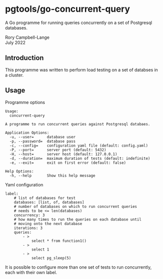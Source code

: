 # pgtools/go-concurrent-query

A Go programme for running queries concurrently on a set of Postgresql
databases.

Rory Campbell-Lange  
July 2022

## Introduction

This programme was written to perform load testing on a set of databses
in a cluster.

## Usage

Programme options

	Usage:
	  concurrent-query

	A programme to run concurrent queries against Postgresql databaes.

	Application Options:
	  -u, --user=      database user
	  -p, --password=  database pass
	  -c, --config=    configuration yaml file (default: config.yaml)
	  -P, --port=      server port (default: 5432)
	  -H, --host=      server host (default: 127.0.0.1)
	  -d, --duration=  maximum duration of tests (default: indefinite)
      -e, --exit=      exit on first error (default: false)

	Help Options:
	  -h, --help       Show this help message

Yaml configuration

	label:
        # list of databases for test
		databases: [list, of, databases]
        # number of databases on which to run concurrent queries
        # needs to be <= len(databases)
		concurrency: 3
        # how many times to run the queries on each database until
        # moving onto the next database
        iterations: 3
        queries:
			- >
                select * from function1()
            - >
                select 1
            - >
                select pg_sleep(5)

It is possible to configure more than one set of tests to run
concurrently, each with their own label.

